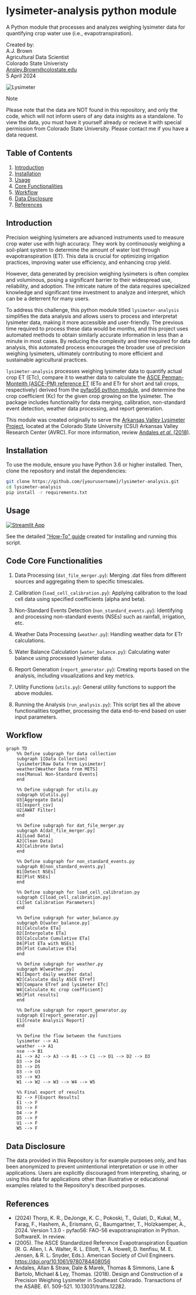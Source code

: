 # lysimeter-analysis python module
A Python module that processes and analyzes weighing lysimeter data for quantifying crop water use (i.e., evapotranspiration).

 Created by:<br/>
 A.J. Brown<br/>
 Agricultural Data Scientist<br/>
 Colorado State Univeristy<br/>
 Ansley.Brown@colostate.edu <br/>
 5 April 2024

 ![Lysimeter](figs/lysimeter.PNG)

 > [!NOTE]
 > Please note that the data are NOT found in this repository, and only the code, which will not inform users of any data insights as a standalone. To view the data, you must have it yourself already or recieve it with special permission from Colorado State University.  Please contact me if you have a data request.

## Table of Contents

1. [Introduction](#introduction)
2. [Installation](#installation)
3. [Usage](#usage)
4. [Core Functionalities](#core-functionalities)
5. [Workflow](#workflow)
6. [Data Disclosure](#data-disclosure)
7. [References](#references)

## Introduction
Precision weighing lysimeters are advanced instruments used to measure crop water use with high accuracy. They work by continuously weighing a soil-plant system to determine the amount of water lost through evapotranspiration (ET). This data is crucial for optimizing irrigation practices, improving water use efficiency, and enhancing crop yield.

However, data generated by precision weighing lysimeters is often complex and voluminous, posing a significant barrier to their widespread use, reliability, and adoption. The intricate nature of the data requires specialized knowledge and significant time investment to analyze and interpret, which can be a deterrent for many users.

To address this challenge, this python module titled `lysimeter-analysis` simplifies the data analysis and allows users to process and interpretat lysimeter data, making it more accessible and user-friendly. The previous time required to process these data would be months, and this project uses automated methods to obtain similarly accurate information in less than a minute in most cases. By reducing the complexity and time required for data analysis, this automated process encourages the broader use of precision weighing lysimeters, ultimately contributing to more efficient and sustainable agricultural practices.

`lysimeter-analysis` processes weighing lysimeter data to quantify actual crop ET (ETc), compare it to weather data to calculate the [ASCE Penman-Monteith (ASCE-PM) reference ET](https://doi.org/10.1061/9780784408056) (ETo and ETr for short and tall crops, respectively) derived from the [pyfao56 python module](https://github.com/kthorp/pyfao56/tree/main), and determine the crop coefficient (Kc) for the given crop growing on the lysimeter. The package includes functionality for data merging, calibration, non-standard event detection, weather data processing, and report generation.

This module was created originally to serve the [Arkansas Valley Lysimeter Project](https://webdoc.agsci.colostate.edu/aes/AES/RCConf/2016/Andales2016CAESLysimeter&WISE.pdf), located at the Colorado State University (CSU) Arkansas Valley Research Center (AVRC). For more information, review [Andales *et al.* (2018)](https://www.researchgate.net/publication/324736388_Design_and_Construction_of_a_Precision_Weighing_Lysimeter_in_Southeast_Colorado).

## Installation
To use the module, ensure you have Python 3.6 or higher installed. Then, clone the repository and install the dependencies:
```bash
git clone https://github.com/{yourusername}/lysimeter-analysis.git
cd lysimeter-analysis
pip install -r requirements.txt
```

## Usage

[![Streamlit App](https://static.streamlit.io/badges/streamlit_badge_black_white.svg)](https://csu-lysimeter-analysis.streamlit.app/)

See the detailed ["How-To" guide](/documentation/How%20to%20run.md) created for installing and running this script.

<!-- Alternatively, if you are not interested in coding yourself, you can find an online application here: -->

## Code Core Functionalities
1. Data Processing (`dat_file_merger.py`): Merging .dat files from different sources and aggregating them to specific timescales.

2. Calibration (`load_cell_calibration.py`): Applying calibration to the load cell data using specified coefficients (alpha and beta).

3. Non-Standard Events Detection (`non_standard_events.py`): Identifying and processing non-standard events (NSEs) such as rainfall, irrigation, etc.

4. Weather Data Processing (`weather.py`): Handling weather data for ETr calculations.

5. Water Balance Calculation (`water_balance.py`): Calculating water balance using processed lysimeter data.

6. Report Generation (`report_generator.py`): Creating reports based on the analysis, including visualizations and key metrics.

7. Utility Functions (`utils.py`): General utility functions to support the above modules.

8. Running the Analysis (`run_analysis.py`): This script ties all the above functionalities together, processing the data end-to-end based on user input parameters.

## Workflow
```mermaid
graph TD
    %% Define subgraph for data collection
    subgraph 1[Data Collection]
    lysimeter[Raw Data from Lysimeter]
    weather[Weather Data from METS]
    nse[Manual Non-Standard Events]
    end

    %% Define subgraph for utils.py
    subgraph U[utils.py]
    U3[Aggregate Data]
    U1[export_csv]
    U2[AWAT Filter]
    end

    %% Define subgraph for dat_file_merger.py
    subgraph A[dat_file_merger.py]
    A1[Load Data]
    A2[Clean Data]
    A3[Calibrate Data]
    end

    %% Define subgraph for non_standard_events.py
    subgraph B[non_standard_events.py]
    B1[Detect NSEs]
    B2[Plot NSEs]
    end

    %% Define subgraph for load_cell_calibration.py
    subgraph C[load_cell_calibration.py]
    C1[Set Calibration Parameters]
    end

    %% Define subgraph for water_balance.py
    subgraph D[water_balance.py]
    D1[Calculate ETa]
    D2[Interpolate ETa]
    D3[Calculate Cumulative ETa]
    D4[Plot ETa with NSEs]
    D5[Plot Cumulative ETa]
    end

    %% Define subgraph for weather.py
    subgraph W[weather.py]
    W1[Import daily weather data]
    W2[Calculate daily ASCE ETref]
    W3[Compare ETref and lysimeter ETc]
    W4[Calculate Kc crop coefficient]
    W5[Plot results]
    end

    %% Define subgraph for report_generator.py
    subgraph E[report_generator.py]
    E1[Create Analysis Report]
    end

    %% Define the flow between the functions
    lysimeter --> A1
    weather --> A1
    nse --> B1
    A1 --> A2 --> A3 --> B1 --> C1 --> D1 --> D2 --> D3
    D3 --> D4 
    D3 --> D5
    D3 --> U3
    U3 --> W3
    W1 --> W2 --> W3 --> W4 --> W5

    %% Final export of results
    B2 --> F[Export Results]
    E1 --> F
    D3 --> F
    D4 --> F
    D5 --> F
    U1 --> F
    W5 --> F

```

<!-- ## Project-Specific Objectives
**Objective 1: Process 2023 data**
- AJ develop code using 2022 data where non-standard days are known, verifying that it works
- AJ apply verified code on 2023 data
- Check it against what Jeff has done so far in 2023 to validate
- If 2023 checks well, run it on remaining 2023 data that Jeff hasn't verified yet due to time constraints
- 2023 data is processed

**Objective 2: Automate the process**
- Take code and make it automated
- Idea 1: Create an .exe
    - make an .exe file that identifies and merges all .dat files in the .exe file location and exports as a csv with datetime in file name
Use windows to schedule that .exe to run at a given period (e.g., 12 hours)
- Idea 2: Use google colab
    - create a google colab notebook that does the same thing as the .exe, but has GUI components for easier user interaction
    - also prevents users from needing to download any large files

## Data Flow
**Currently**
1. Raw data files are collected from the lysimeter
2. Raw data are manually merged into single excel file
3. Data are put as raw into a data processing spreadsheet where values can be calculated
4. Non-standard events (NSEs) are identified and flagged manually upon visual inspection
5. ASCE PM ETc is estimated at the start and end of each NSE, then interpolated between those datetimes via linear model

**Proposed**
1. Raw data files are collected from the lysimeter
2. Python code merges and processes the data:
    - Finds all .dat files in the folder and merges them, then exports that as .csv with datetime for user reference
    - uses dataframe created after merge to create calculated value columns as previously done in the excel spreadsheet
    - exports the processed data as a .csv with datetime in file name
3. Identify non-standard events (NSEs) and subsequent non-standard days (NSDs) automatically
    - using guidelines provided in the documentation folder from Lane Simmons
    - create a new column in the processed data that flags NSE's and NSD's
    - it appears that identifying NSE's is more optimal than NSD's (see Lane's description in the documentation folder), so the code will be written to identify NSE's and NSD's will be investigated later if needed.
    - create graphics for manual QAQC
4. Interpolate ETc for NSEs
    - Use [PyFAO56 module from USDA ARS](https://github.com/kthorp/pyfao56/tree/main) to estimate ASCE PM ETc for all NSE flagged rows OR
    - Create a linear model to estimate ETc for NSE's by estimating ETc at the start and end of each NSE, then interpolating between those datetimes
        - this method may be optimal when the lysimeter weather station is not able to be above canopy, as the ASCE PM equation requires
5. Use lysimeter weights and ETc estimates to create a water balance

## TODO
- ~~Calculate ETc for NSE events~~
    - ~~Option 1 (selected): linearly interpolate between ET values at start and end of NSE events~~
    - Option 2 (for later invesitgation): Use PyFAO56 (or code my own?) to estimate ASCE PM ETc for all NSE flagged rows from METS weather data
- ~~Change everything to use 5min data instead of 15min data, or at least give the user an option.  Note: METS only has 5 and 60 min data~~
- ~~Create a report generator that reports NSE detection, ETc calibration parameters, load cell calibration parameters, and any other warnings or errors worth noting~~
- ~~Import weather data, calculate reference ETr, and compare to lysimeter ETc so that a crop coefficient is calculated (Kc = ETc / ETr), then fit a polynomial curve to the Kc values for a seasonal trend.~~
- ~~create a function in utils.py that allows users to aggregate data to a different time interval (e.g., 5min to 15min to 1hr to daily etc.) and output results in that selected interval.~~
    - ~~create error if user selects timestep that is smaller than input data timestep~~
- Add simulated data to put in github repo for public use, and make readme more public friendly
- ~~Add weather data script that calculates reference ETr and Kc values~~
    - ~~Double check that pyfao56 is working correctly~~
    - ~~manually calculate dewpoint for asce pm equation~~
- ~~add ETa and ETc comparison plots as output~~
- ~~add Kc timeseries plot as output~~
    - ~~fit with polynomial curve~~
- refine NSE detection algorithm to be more accurate
    - use AWAT filter to smooth smaller NSE events due to wind and other noise that aren't explicity irrigations, rains, etc.
- ~~remove cumulative lines on Kc and instantaneous ET plots~~
- ~~Add weather data info to report generator~~
- ~~Add manual NSE detection to report generator~~
- Make NSE dots colored by NSE Type, and HoverTool to show NSE Type in plotly
- run code through linting and make sure it's all clean
- Make front end app in streamlit or dash for other users
- Perform analysis for 2022 data and compare to Lane's analysis results!
    - results 28 Aug 2024: 
        - 2022 ETr data is very similar with slight differences. Allan and I think this is due to me using the daily ASCE-PM and Lane using the hourly ASCE-PM, then aggregating to daily.
        - 2022 Kc comparisons are close, but the python-derived Kc values have considerable variance.
            - check/improve the NSE detection algorithm
            - check/improve the ETc interpolation algorithm
    - note on weather dates:
        - check if the python code ASCE-PM data are on the correct dates; the 2022 budget from lane indicates that my data is off by a day.
-->
## Data Disclosure
The data provided in this Repository is for example purposes only, and has been anonymized to prevent unintentional interpretation or use in other applications. Users are explicitly discouraged from interpreting, sharing, or using this data for applications other than illustrative or educational examples related to the Repository's described purposes. 

## References
 - (2024) Thorp, K. R., DeJonge, K. C., Pokoski, T., Gulati, D., Kukal, M., Farag, F., Hashem, A., Erismann, G., Baumgartner, T., Holzkaemper, A., 2024. Version 1.3.0 - pyfao56: FAO-56 evapotranspiration in Python. SoftwareX. In review.
 - (2005). The ASCE Standardized Reference Evapotranspiration Equation (R. G. Allen, I. A. Walter, R. L. Elliott, T. A. Howell, D. Itenfisu, M. E. Jensen, & R. L. Snyder, Eds.). American Society of Civil Engineers. https://doi.org/10.1061/9780784408056
 - Andales, Allan & Straw, Dale & Marek, Thomas & Simmons, Lane & Bartolo, Michael & Ley, Thomas. (2018). Design and Construction of a Precision Weighing Lysimeter in Southeast Colorado. Transactions of the ASABE. 61. 509-521. 10.13031/trans.12282. 
